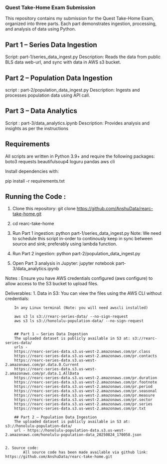 ### Quest Take-Home Exam Submission

This repository contains my submission for the Quest Take-Home Exam, organized into three parts. 
Each part demonstrates ingestion, processing, and analysis of data using Python.

## Part 1 – Series Data Ingestion
Script: part-1/series_data_ingest.py
Description:
    Reads the data from public BLS data web-url, and sync with data in AWS s3 bucket.


## Part 2 – Population Data Ingestion
script : part-2/population_data_ingest.py
Description:
    Ingests and processes population data using API call.

## Part 3 – Data Analytics
Script : part-3/data_analytics.ipynb
Description:
    Provides analysis and insights as per the instructions

## Requirements
All scripts are written in Python 3.9+ and require the following packages:
boto3
requests
beautifulsoup4
loguru
pandas
aws cli

Install dependencies with:

pip install -r requirements.txt


## Running the Code :

1. Clone this repository: git clone https://github.com/AnshuData/rearc-take-home.git

2. cd rearc-take-home 

3. Run Part 1 ingestion: python part-1/series_data_ingest.py
    Note: We need to schedule this script in-order to continously keep in sync between source and sink; preferably using lambda function.

4. Run Part 2 ingestion: python part-2/population_data_ingest.py

5. Open Part 3 analysis in Jupyter: jupyter notebook part-3/data_analytics.ipynb

Notes : Ensure you have AWS credentials configured (aws configure) to allow access to the S3 bucket to upload files.


Deliverables:
    1. Data in S3:
        You can view the files using the AWS CLI without credentials:

        In any Linux terminal (Note: you will need awscli installed)

        aws s3 ls s3://rearc-series-data/ --no-sign-request
        aws s3 ls s3://honolulu-population-data/ --no-sign-request


        ## Part 1 – Series Data Ingestion
        The uploaded dataset is publicly available in S3 at: s3://rearc-series-data/
        urls -
        https://rearc-series-data.s3.us-west-2.amazonaws.com/pr.class
        https://rearc-series-data.s3.us-west-2.amazonaws.com/pr.contacts
        https://rearc-series-data.s3.us-west-2.amazonaws.com/pr.data.0.Current
        https://rearc-series-data.s3.us-west-2.amazonaws.com/pr.data.1.AllData
        https://rearc-series-data.s3.us-west-2.amazonaws.com/pr.duration
        https://rearc-series-data.s3.us-west-2.amazonaws.com/pr.footnote
        https://rearc-series-data.s3.us-west-2.amazonaws.com/pr.period
        https://rearc-series-data.s3.us-west-2.amazonaws.com/pr.seasonal
        https://rearc-series-data.s3.us-west-2.amazonaws.com/pr.measure
        https://rearc-series-data.s3.us-west-2.amazonaws.com/pr.sector
        https://rearc-series-data.s3.us-west-2.amazonaws.com/pr.series
        https://rearc-series-data.s3.us-west-2.amazonaws.com/pr.txt

        ## Part 2 – Population Data Ingestion
        The uploaded dataset is publicly available in S3 at: s3://honolulu-population-data/
        url - https://honolulu-population-data.s3.us-west-2.amazonaws.com/honolulu-population-data_20250824_170058.json


    2. Source code: 
            All source code has been made available via github link: https://github.com/AnshuData/rearc-take-home.git